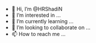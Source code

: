 - 👋 Hi, I’m @HRShadiN
- 👀 I’m interested in ...
- 🌱 I’m currently learning ...
- 💞️ I’m looking to collaborate on ...
- 📫 How to reach me ...

<!---
HRShadiN/HRShadiN is a ✨ special ✨ repository because its `README.md` (this file) appears on your GitHub profile.
You can click the Preview link to take a look at your changes.
--->
